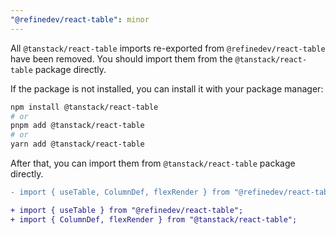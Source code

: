 ```yaml
---
"@refinedev/react-table": minor
---
```


All `@tanstack/react-table` imports re-exported from `@refinedev/react-table` have been removed. You should import them from the `@tanstack/react-table` package directly.

If the package is not installed, you can install it with your package manager:

```bash
npm install @tanstack/react-table
# or
pnpm add @tanstack/react-table
# or
yarn add @tanstack/react-table
```

After that, you can import them from `@tanstack/react-table` package directly.

```diff
- import { useTable, ColumnDef, flexRender } from "@refinedev/react-table";

+ import { useTable } from "@refinedev/react-table";
+ import { ColumnDef, flexRender } from "@tanstack/react-table";
```
